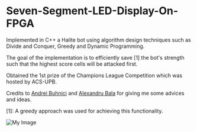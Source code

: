 # Seven-Segment-LED-Display-On-FPGA

Implemented in C++ a Halite bot using algorithm design techniques such as Divide and Conquer, Greedy and Dynamic Programming.

The goal of the implementation is to efficiently save [1] the bot's strength such that the highest score cells will be attacked first.

Obtained the 1st prize of the Champions League Competition which was hosted by ACS-UPB.

Credits to [Andrei Buhnici](https://github.com/AndreiBuhnici) and [Alexandru Bala](https://github.com/alex-constantin) for giving me some advices and ideas.

[1]: A greedy approach was used for achieving this functionality.

![My Image](Halite.png)
